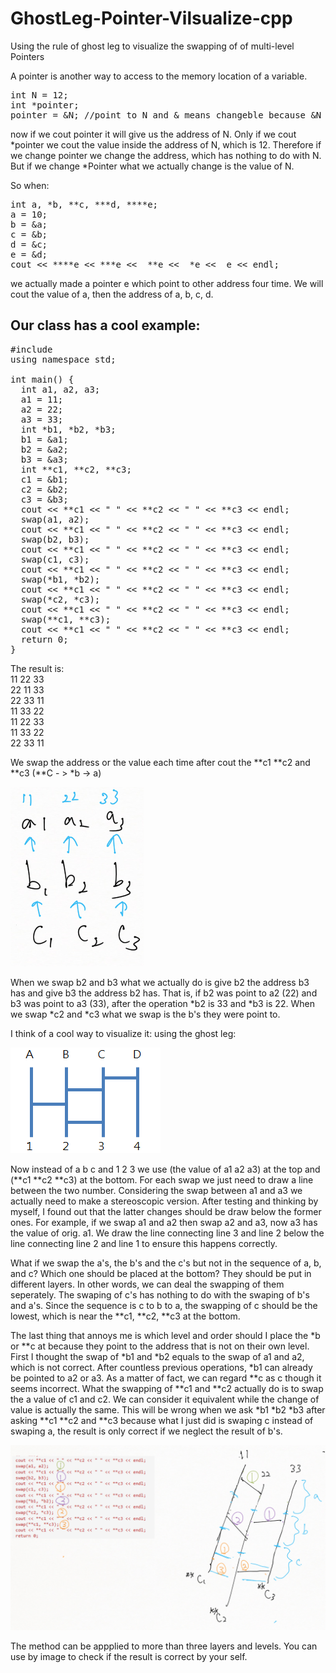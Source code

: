 # GhostLeg-Pointer-Vilsualize-cpp
Using the rule of ghost leg to visualize the swapping of of multi-level Pointers<br>

A pointer is another way to access to the memory location of a variable.

<pre>
int N = 12;
int *pointer;
pointer = &N; //point to N and & means changeble because &N means the address of N.
</pre>

now if we cout pointer it will give us the address of N. Only if we cout *pointer we cout the value inside the address of N, which is 12. Therefore if we change pointer we change the address, which has nothing to do with N. But if we change *Pointer what we actually change is the value of N.<br>

So when:

<pre>
int a, *b, **c, ***d, ****e;
a = 10;
b = &a;
c = &b;
d = &c;
e = &d;
cout << ****e << ***e <<  **e <<  *e <<  e << endl;</pre>

we actually made a pointer e which point to other address four time. We will cout the value of a, then the address of a, b, c, d.<br>

## Our class has a cool example:

<pre>
#include <iostream>
using namespace std;

int main() {
  int a1, a2, a3;
  a1 = 11;
  a2 = 22;
  a3 = 33;
  int *b1, *b2, *b3;
  b1 = &a1;
  b2 = &a2;
  b3 = &a3;
  int **c1, **c2, **c3;
  c1 = &b1;
  c2 = &b2;
  c3 = &b3;
  cout << **c1 << " " << **c2 << " " << **c3 << endl;
  swap(a1, a2);
  cout << **c1 << " " << **c2 << " " << **c3 << endl;
  swap(b2, b3);
  cout << **c1 << " " << **c2 << " " << **c3 << endl;
  swap(c1, c3);
  cout << **c1 << " " << **c2 << " " << **c3 << endl;
  swap(*b1, *b2);
  cout << **c1 << " " << **c2 << " " << **c3 << endl;
  swap(*c2, *c3);
  cout << **c1 << " " << **c2 << " " << **c3 << endl;
  swap(**c1, **c3);
  cout << **c1 << " " << **c2 << " " << **c3 << endl;
  return 0;
}
</pre>

The result is:<br>
11 22 33<br>
22 11 33<br>
22 33 11<br>
11 33 22<br>
11 22 33<br>
11 33 22<br>
22 33 11<br>

We swap the address or the value each time after cout the **c1 **c2 and **c3 (**C - > *b -> a)

![Logo](images/first.png)

When we swap b2 and b3 what we actually do is give b2 the address b3 has and give b3 the address b2 has. That is, if b2 was point to a2 (22) and b3 was point to a3 (33), after the operation *b2 is 33 and *b3 is 22. When we swap *c2 and *c3 what we swap is the b's they were point to. <br>

I think of a cool way to visualize it: using the ghost leg:

![Logo](images/leg.png)

Now instead of a b c and 1 2 3 we use (the value of a1 a2 a3) at the top and (**c1 **c2 **c3) at the bottom. For each swap we just need to draw a line between the two number. Considering the swap between a1 and a3 we actually need to make a stereoscopic version. After testing and thinking by myself, I found out that the latter changes should be draw below the former ones. For example, if we swap a1 and a2 then swap a2 and a3, now a3 has the value of orig. a1. We draw the line connecting line 3 and line 2 below the line connecting line 2 and line 1 to ensure this happens correctly.<br>

What if we swap the a's, the b's and the c's but not in the sequence of a, b, and c? Which one should be placed at the bottom? They should be put in different layers. In other words, we can deal the swapping of them seperately. The swaping of c's has nothing to do with the swaping of b's and a's. Since the sequence is c to b to a, the swapping of c should be the lowest, which is near the **c1, **c2, **c3 at the bottom.<br>

The last thing that annoys me is which level and order should I place the *b or **c at because they point to the address that is not on their own level. First I thought the swap of *b1 and *b2 equals to the swap of a1 and a2, which is not correct. After countless previous operations, *b1 can already be pointed to a2 or a3. As a matter of fact, we can regard **c as c though it seems incorrect. What the swapping of **c1 and **c2 actually do is to swap the a value of c1 and c2. We can consider it equivalent while the change of value is actually the same. This will be wrong when we ask  *b1 *b2 *b3 after asking **c1 **c2 and **c3 because what I just did is swaping c instead of swaping a, the result is only correct if we neglect the result of b's.

![Logo](images/result.png)

The method can be appplied to more than three layers and levels. You can use by image to check if the result is correct by your self.
